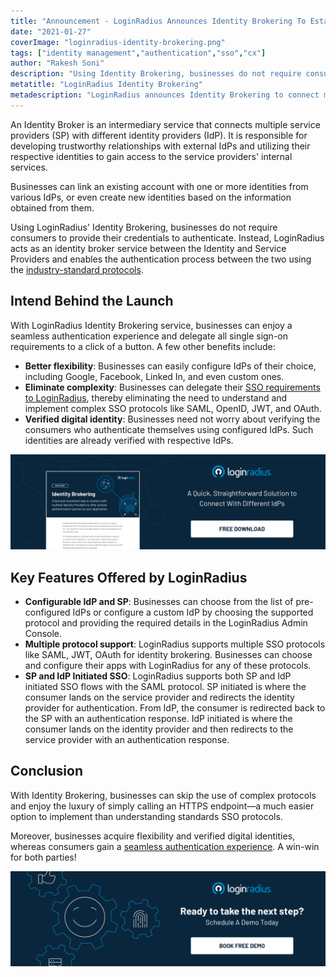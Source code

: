 ```yaml
---
title: "Announcement - LoginRadius Announces Identity Brokering To Establish Trust Between Identity and Service Providers"
date: "2021-01-27"
coverImage: "loginradius-identity-brokering.png"
tags: ["identity management","authentication","sso","cx"]
author: "Rakesh Soni"
description: "Using Identity Brokering, businesses do not require consumers to provide their credentials to authenticate. Instead, LoginRadius acts as an identity broker service between the Identity and Service Providers and enables the authentication process between the two."
metatitle: "LoginRadius Identity Brokering"
metadescription: "LoginRadius announces Identity Brokering to connect multiple SPs with different IdPs. Learn about the key features and the benefits that businesses can enjoy."
---
```


An Identity Broker is an intermediary service that connects multiple service providers (SP) with different identity providers (IdP). It is responsible for developing trustworthy relationships with external IdPs and utilizing their respective identities to gain access to the service providers' internal services. 

Businesses can link an existing account with one or more identities from various IdPs, or even create new identities based on the information obtained from them. 

Using LoginRadius' Identity Brokering, businesses do not require consumers to provide their credentials to authenticate. Instead, LoginRadius acts as an identity broker service between the Identity and Service Providers and enables the authentication process between the two using the [industry-standard protocols](https://www.loginradius.com/protocols/).


## Intend Behind the Launch

With LoginRadius Identity Brokering service, businesses can enjoy a seamless authentication experience and delegate all single sign-on requirements to a click of a button. A few other  benefits include:



*   **Better flexibility**: Businesses can easily configure IdPs of their choice, including Google, Facebook, Linked In, and even custom ones. 
*   **Eliminate complexity**: Businesses can delegate their [SSO requirements to LoginRadius](https://www.loginradius.com/single-sign-on/), thereby eliminating the need to understand and implement complex SSO protocols like SAML, OpenID, JWT, and OAuth. 
*   **Verified digital identity**: Businesses need not worry about verifying the consumers who authenticate themselves using configured IdPs. Such identities are already verified with respective IdPs.


[![identity-brokering](identity-brokering.png)](https://www.loginradius.com/resource/identity-brokering-datasheet)


## Key Features Offered by LoginRadius



*   **Configurable IdP and SP**: Businesses can choose from the list of pre-configured IdPs or configure a custom IdP by choosing the supported protocol and providing the required details in the LoginRadius Admin Console. 
*   **Multiple protocol support**: LoginRadius supports multiple SSO protocols like SAML, JWT, OAuth for identity brokering. Businesses can choose and configure their apps with LoginRadius for any of these protocols.
*   **SP and IdP Initiated SSO**: LoginRadius supports both SP and IdP initiated SSO flows with the SAML protocol. SP initiated is where the consumer lands on the service provider and redirects the identity provider for authentication. From IdP, the consumer is redirected back to the SP with an authentication response. IdP initiated is where the consumer lands on the identity provider and then redirects to the service provider with an authentication response.


## Conclusion

With Identity Brokering, businesses can skip the use of complex protocols and enjoy the luxury of simply calling an HTTPS endpoint—a much easier option to implement than understanding standards SSO protocols.

Moreover, businesses acquire flexibility and verified digital identities, whereas consumers gain a [seamless authentication experience](https://www.loginradius.com/authentication/). A win-win for both parties! 


[![book-a-demo-loginradius](../../assets/book-a-demo-loginradius.png)](https://www.loginradius.com/book-a-demo/)